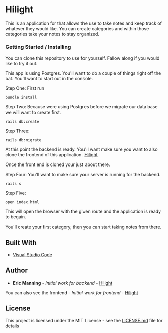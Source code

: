 # Hilight

This is an application for that allows the use to take notes and keep track of whatever they would like. You can create categories and within those categories take your notes to stay organized.  

### Getting Started / Installing

You can clone this repository to use for yourself. Fallow along if you would like to try it out. 

This app is using Postgres. You'll want to do a couple of things right off the bat. You'll want to start out in the console. 

Step One:
    First run

```
bundle install 
```

Step Two:
    Because were using Postgres before we migrate our data base we will want to create first. 

```
rails db:create
```

Step Three:

```
rails db:migrate
```

At this point the backend is ready. You'll want make sure you want to also clone the frontend of this application. [Hilight](https://github.com/emanningt/hilight_frontend)

Once the front end is cloned your just about there. 

Step Four:
    You'll want to make sure your server is running for the backend. 

```
rails s 
```

Step Five:

```
open index.html
```

This will open the browser with the given route and the application is ready to begain.

You'll create your first category, then you can start taking notes from there.

## Built With

* [Visual Studio Code](https://code.visualstudio.com/Download) 

## Author

* **Eric Manning** - *Initial work for backend* - [Hilight](https://github.com/emanningt/hilight_backend)

You can also see the frontend - *Initial work for frontend* - [Hilight](https://github.com/emanningt/hilight_frontend)

## License

This project is licensed under the MIT License - see the [LICENSE.md](LICENSE.md) file for details
